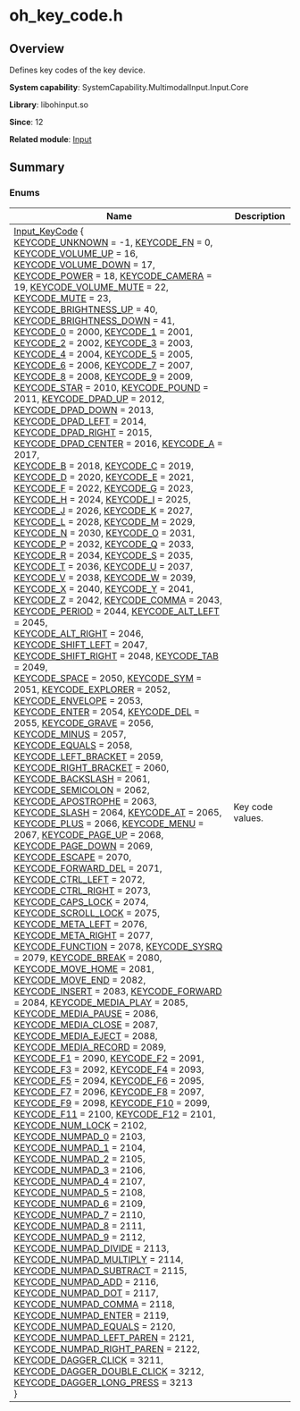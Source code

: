 # oh_key_code.h


## Overview

Defines key codes of the key device.

**System capability**: SystemCapability.MultimodalInput.Input.Core

**Library**: libohinput.so

**Since**: 12

**Related module**: [Input](input.md)


## Summary


### Enums

| Name| Description| 
| -------- | -------- |
| [Input_KeyCode](input.md#input_keycode) {<br>[KEYCODE_UNKNOWN](input.md) = -1, [KEYCODE_FN](input.md) = 0, [KEYCODE_VOLUME_UP](input.md) = 16, [KEYCODE_VOLUME_DOWN](input.md) = 17,<br>[KEYCODE_POWER](input.md) = 18, [KEYCODE_CAMERA](input.md) = 19, [KEYCODE_VOLUME_MUTE](input.md) = 22, [KEYCODE_MUTE](input.md) = 23,<br>[KEYCODE_BRIGHTNESS_UP](input.md) = 40, [KEYCODE_BRIGHTNESS_DOWN](input.md) = 41, [KEYCODE_0](input.md) = 2000, [KEYCODE_1](input.md) = 2001,<br>[KEYCODE_2](input.md) = 2002, [KEYCODE_3](input.md) = 2003, [KEYCODE_4](input.md) = 2004, [KEYCODE_5](input.md) = 2005,<br>[KEYCODE_6](input.md) = 2006, [KEYCODE_7](input.md) = 2007, [KEYCODE_8](input.md) = 2008, [KEYCODE_9](input.md) = 2009,<br>[KEYCODE_STAR](input.md) = 2010, [KEYCODE_POUND](input.md) = 2011, [KEYCODE_DPAD_UP](input.md) = 2012, [KEYCODE_DPAD_DOWN](input.md) = 2013,<br>[KEYCODE_DPAD_LEFT](input.md) = 2014, [KEYCODE_DPAD_RIGHT](input.md) = 2015, [KEYCODE_DPAD_CENTER](input.md) = 2016, [KEYCODE_A](input.md) = 2017,<br>[KEYCODE_B](input.md) = 2018, [KEYCODE_C](input.md) = 2019, [KEYCODE_D](input.md) = 2020, [KEYCODE_E](input.md) = 2021,<br>[KEYCODE_F](input.md) = 2022, [KEYCODE_G](input.md) = 2023, [KEYCODE_H](input.md) = 2024, [KEYCODE_I](input.md) = 2025,<br>[KEYCODE_J](input.md) = 2026, [KEYCODE_K](input.md) = 2027, [KEYCODE_L](input.md) = 2028, [KEYCODE_M](input.md) = 2029,<br>[KEYCODE_N](input.md) = 2030, [KEYCODE_O](input.md) = 2031, [KEYCODE_P](input.md) = 2032, [KEYCODE_Q](input.md) = 2033,<br>[KEYCODE_R](input.md) = 2034, [KEYCODE_S](input.md) = 2035, [KEYCODE_T](input.md) = 2036, [KEYCODE_U](input.md) = 2037,<br>[KEYCODE_V](input.md) = 2038, [KEYCODE_W](input.md) = 2039, [KEYCODE_X](input.md) = 2040, [KEYCODE_Y](input.md) = 2041,<br>[KEYCODE_Z](input.md) = 2042, [KEYCODE_COMMA](input.md) = 2043, [KEYCODE_PERIOD](input.md) = 2044, [KEYCODE_ALT_LEFT](input.md) = 2045,<br>[KEYCODE_ALT_RIGHT](input.md) = 2046, [KEYCODE_SHIFT_LEFT](input.md) = 2047, [KEYCODE_SHIFT_RIGHT](input.md) = 2048, [KEYCODE_TAB](input.md) = 2049,<br>[KEYCODE_SPACE](input.md) = 2050, [KEYCODE_SYM](input.md) = 2051, [KEYCODE_EXPLORER](input.md) = 2052, [KEYCODE_ENVELOPE](input.md) = 2053,<br>[KEYCODE_ENTER](input.md) = 2054, [KEYCODE_DEL](input.md) = 2055, [KEYCODE_GRAVE](input.md) = 2056, [KEYCODE_MINUS](input.md) = 2057,<br>[KEYCODE_EQUALS](input.md) = 2058, [KEYCODE_LEFT_BRACKET](input.md) = 2059, [KEYCODE_RIGHT_BRACKET](input.md) = 2060, [KEYCODE_BACKSLASH](input.md) = 2061,<br>[KEYCODE_SEMICOLON](input.md) = 2062, [KEYCODE_APOSTROPHE](input.md) = 2063, [KEYCODE_SLASH](input.md) = 2064, [KEYCODE_AT](input.md) = 2065,<br>[KEYCODE_PLUS](input.md) = 2066, [KEYCODE_MENU](input.md) = 2067, [KEYCODE_PAGE_UP](input.md) = 2068, [KEYCODE_PAGE_DOWN](input.md) = 2069,<br>[KEYCODE_ESCAPE](input.md) = 2070, [KEYCODE_FORWARD_DEL](input.md) = 2071, [KEYCODE_CTRL_LEFT](input.md) = 2072, [KEYCODE_CTRL_RIGHT](input.md) = 2073,<br>[KEYCODE_CAPS_LOCK](input.md) = 2074, [KEYCODE_SCROLL_LOCK](input.md) = 2075, [KEYCODE_META_LEFT](input.md) = 2076, [KEYCODE_META_RIGHT](input.md) = 2077,<br>[KEYCODE_FUNCTION](input.md) = 2078, [KEYCODE_SYSRQ](input.md) = 2079, [KEYCODE_BREAK](input.md) = 2080, [KEYCODE_MOVE_HOME](input.md) = 2081,<br>[KEYCODE_MOVE_END](input.md) = 2082, [KEYCODE_INSERT](input.md) = 2083, [KEYCODE_FORWARD](input.md) = 2084, [KEYCODE_MEDIA_PLAY](input.md) = 2085,<br>[KEYCODE_MEDIA_PAUSE](input.md) = 2086, [KEYCODE_MEDIA_CLOSE](input.md) = 2087, [KEYCODE_MEDIA_EJECT](input.md) = 2088, [KEYCODE_MEDIA_RECORD](input.md) = 2089,<br>[KEYCODE_F1](input.md) = 2090, [KEYCODE_F2](input.md) = 2091, [KEYCODE_F3](input.md) = 2092, [KEYCODE_F4](input.md) = 2093,<br>[KEYCODE_F5](input.md) = 2094, [KEYCODE_F6](input.md) = 2095, [KEYCODE_F7](input.md) = 2096, [KEYCODE_F8](input.md) = 2097,<br>[KEYCODE_F9](input.md) = 2098, [KEYCODE_F10](input.md) = 2099, [KEYCODE_F11](input.md) = 2100, [KEYCODE_F12](input.md) = 2101,<br>[KEYCODE_NUM_LOCK](input.md) = 2102, [KEYCODE_NUMPAD_0](input.md) = 2103, [KEYCODE_NUMPAD_1](input.md) = 2104, [KEYCODE_NUMPAD_2](input.md) = 2105,<br>[KEYCODE_NUMPAD_3](input.md) = 2106, [KEYCODE_NUMPAD_4](input.md) = 2107, [KEYCODE_NUMPAD_5](input.md) = 2108, [KEYCODE_NUMPAD_6](input.md) = 2109,<br>[KEYCODE_NUMPAD_7](input.md) = 2110, [KEYCODE_NUMPAD_8](input.md) = 2111, [KEYCODE_NUMPAD_9](input.md) = 2112, [KEYCODE_NUMPAD_DIVIDE](input.md) = 2113,<br>[KEYCODE_NUMPAD_MULTIPLY](input.md) = 2114, [KEYCODE_NUMPAD_SUBTRACT](input.md) = 2115, [KEYCODE_NUMPAD_ADD](input.md) = 2116, [KEYCODE_NUMPAD_DOT](input.md) = 2117,<br>[KEYCODE_NUMPAD_COMMA](input.md) = 2118, [KEYCODE_NUMPAD_ENTER](input.md) = 2119, [KEYCODE_NUMPAD_EQUALS](input.md) = 2120, [KEYCODE_NUMPAD_LEFT_PAREN](input.md) = 2121,<br>[KEYCODE_NUMPAD_RIGHT_PAREN](input.md) = 2122, [KEYCODE_DAGGER_CLICK](input.md) = 3211, [KEYCODE_DAGGER_DOUBLE_CLICK](input.md) = 3212, [KEYCODE_DAGGER_LONG_PRESS](input.md) = 3213<br>} | Key code values. | 
